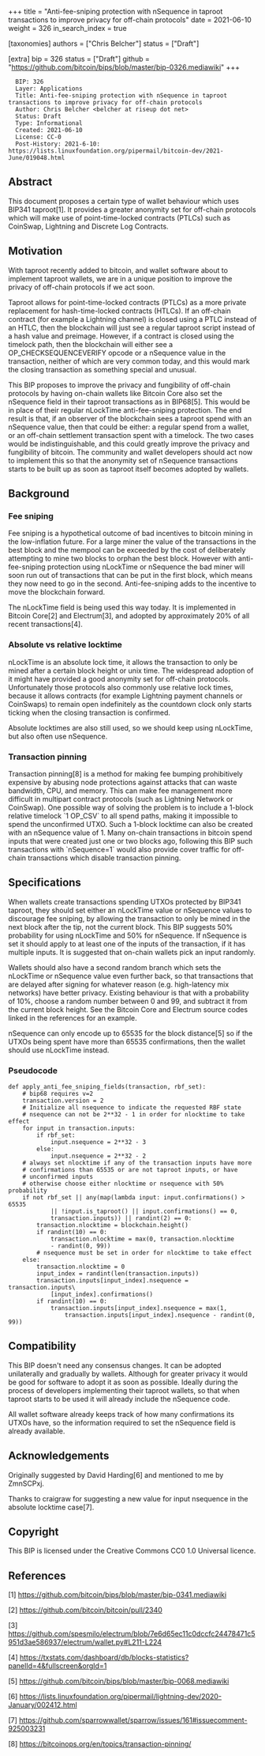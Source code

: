 +++
title = "Anti-fee-sniping protection with nSequence in taproot transactions to improve privacy for off-chain protocols"
date = 2021-06-10
weight = 326
in_search_index = true

[taxonomies]
authors = ["Chris Belcher"]
status = ["Draft"]

[extra]
bip = 326
status = ["Draft"]
github = "https://github.com/bitcoin/bips/blob/master/bip-0326.mediawiki"
+++

``` 
  BIP: 326
  Layer: Applications
  Title: Anti-fee-sniping protection with nSequence in taproot transactions to improve privacy for off-chain protocols
  Author: Chris Belcher <belcher at riseup dot net>
  Status: Draft
  Type: Informational
  Created: 2021-06-10
  License: CC-0
  Post-History: 2021-6-10: https://lists.linuxfoundation.org/pipermail/bitcoin-dev/2021-June/019048.html
```

## Abstract

This document proposes a certain type of wallet behaviour which uses
BIP341 taproot\[1\]. It provides a greater anonymity set for off-chain
protocols which will make use of point-time-locked contracts (PTLCs)
such as CoinSwap, Lightning and Discrete Log Contracts.

## Motivation

With taproot recently added to bitcoin, and wallet software about to
implement taproot wallets, we are in a unique position to improve the
privacy of off-chain protocols if we act soon.

Taproot allows for point-time-locked contracts (PTLCs) as a more private
replacement for hash-time-locked contracts (HTLCs). If an off-chain
contract (for example a Lightning channel) is closed using a PTLC
instead of an HTLC, then the blockchain will just see a regular taproot
script instead of a hash value and preimage. However, if a contract is
closed using the timelock path, then the blockchain will either see a
OP\_CHECKSEQUENCEVERIFY opcode or a nSequence value in the transaction,
neither of which are very common today, and this would mark the closing
transaction as something special and unusual.

This BIP proposes to improve the privacy and fungibility of off-chain
protocols by having on-chain wallets like Bitcoin Core also set the
nSequence field in their taproot transactions as in BIP68\[5\]. This
would be in place of their regular nLockTime anti-fee-sniping
protection. The end result is that, if an observer of the blockchain
sees a taproot spend with an nSequence value, then that could be either:
a regular spend from a wallet, or an off-chain settlement transaction
spent with a timelock. The two cases would be indistinguishable, and
this could greatly improve the privacy and fungibility of bitcoin. The
community and wallet developers should act now to implement this so that
the anonymity set of nSequence transactions starts to be built up as
soon as taproot itself becomes adopted by wallets.

## Background

### Fee sniping

Fee sniping is a hypothetical outcome of bad incentives to bitcoin
mining in the low-inflation future. For a large miner the value of the
transactions in the best block and the mempool can be exceeded by the
cost of deliberately attempting to mine two blocks to orphan the best
block. However with anti-fee-sniping protection using nLockTime or
nSequence the bad miner will soon run out of transactions that can be
put in the first block, which means they now need to go in the second.
Anti-fee-sniping adds to the incentive to move the blockchain forward.

The nLockTime field is being used this way today. It is implemented in
Bitcoin Core\[2\] and Electrum\[3\], and adopted by approximately 20% of
all recent transactions\[4\].

### Absolute vs relative locktime

nLockTime is an absolute lock time, it allows the transaction to only be
mined after a certain block height or unix time. The widespread adoption
of it might have provided a good anonymity set for off-chain protocols.
Unfortunately those protocols also commonly use relative lock times,
because it allows contracts (for example Lightning payment channels or
CoinSwaps) to remain open indefinitely as the countdown clock only
starts ticking when the closing transaction is confirmed.

Absolute locktimes are also still used, so we should keep using
nLockTime, but also often use nSequence.

### Transaction pinning

Transaction pinning\[8\] is a method for making fee bumping
prohibitively expensive by abusing node protections against attacks that
can waste bandwidth, CPU, and memory. This can make fee management more
difficult in multipart contract protocols (such as Lightning Network or
CoinSwap). One possible way of solving the problem is to include a
1-block relative timelock \`1 OP\_CSV\` to all spend paths, making it
impossible to spend the unconfirmed UTXO. Such a 1-block locktime can
also be created with an nSequence value of 1. Many on-chain transactions
in bitcoin spend inputs that were created just one or two blocks ago,
following this BIP such transactions with \`nSequence=1\` would also
provide cover traffic for off-chain transactions which disable
transaction pinning.

## Specifications

When wallets create transactions spending UTXOs protected by BIP341
taproot, they should set either an nLockTime value or nSequence values
to discourage fee sniping, by allowing the transaction to only be mined
in the next block after the tip, not the current block. This BIP
suggests 50% probability for using nLockTime and 50% for nSequence. If
nSequence is set it should apply to at least one of the inputs of the
transaction, if it has multiple inputs. It is suggested that on-chain
wallets pick an input randomly.

Wallets should also have a second random branch which sets the nLockTime
or nSequence value even further back, so that transactions that are
delayed after signing for whatever reason (e.g. high-latency mix
networks) have better privacy. Existing behaviour is that with a
probability of 10%, choose a random number between 0 and 99, and
subtract it from the current block height. See the Bitcoin Core and
Electrum source codes linked in the references for an example.

nSequence can only encode up to 65535 for the block distance\[5\] so if
the UTXOs being spent have more than 65535 confirmations, then the
wallet should use nLockTime instead.

### Pseudocode

    def apply_anti_fee_sniping_fields(transaction, rbf_set):
        # bip68 requires v=2
        transaction.version = 2
        # Initialize all nsequence to indicate the requested RBF state
        # nsequence can not be 2**32 - 1 in order for nlocktime to take effect
        for input in transaction.inputs:
            if rbf_set:
                input.nsequence = 2**32 - 3
            else:
                input.nsequence = 2**32 - 2
        # always set nlocktime if any of the transaction inputs have more
        # confirmations than 65535 or are not taproot inputs, or have
        # unconfirmed inputs
        # otherwise choose either nlocktime or nsequence with 50% probability
        if not rbf_set || any(map(lambda input: input.confirmations() > 65535
                || !input.is_taproot() || input.confirmations() == 0,
                transaction.inputs)) || randint(2) == 0:
            transaction.nlocktime = blockchain.height()
            if randint(10) == 0:
                transaction.nlocktime = max(0, transaction.nlocktime
                - randint(0, 99))
            # nsequence must be set in order for nlocktime to take effect
        else:
            transaction.nlocktime = 0
            input_index = randint(len(transaction.inputs))
            transaction.inputs[input_index].nsequence = transaction.inputs\
                [input_index].confirmations()
            if randint(10) == 0:
                transaction.inputs[input_index].nsequence = max(1,
                    transaction.inputs[input_index].nsequence - randint(0, 99))

## Compatibility

This BIP doesn't need any consensus changes. It can be adopted
unilaterally and gradually by wallets. Although for greater privacy it
would be good for software to adopt it as soon as possible. Ideally
during the process of developers implementing their taproot wallets, so
that when taproot starts to be used it will already include the
nSequence code.

All wallet software already keeps track of how many confirmations its
UTXOs have, so the information required to set the nSequence field is
already available.

## Acknowledgements

Originally suggested by David Harding\[6\] and mentioned to me by
ZmnSCPxj.

Thanks to craigraw for suggesting a new value for input nsequence in the
absolute locktime case\[7\].

## Copyright

This BIP is licensed under the Creative Commons CC0 1.0 Universal
licence.

## References

\[1\] <https://github.com/bitcoin/bips/blob/master/bip-0341.mediawiki>

\[2\] <https://github.com/bitcoin/bitcoin/pull/2340>

\[3\]
<https://github.com/spesmilo/electrum/blob/7e6d65ec11c0dccfc24478471c5951d3ae586937/electrum/wallet.py#L211-L224>

\[4\]
<https://txstats.com/dashboard/db/blocks-statistics?panelId=4&fullscreen&orgId=1>

\[5\] <https://github.com/bitcoin/bips/blob/master/bip-0068.mediawiki>

\[6\]
<https://lists.linuxfoundation.org/pipermail/lightning-dev/2020-January/002412.html>

\[7\]
<https://github.com/sparrowwallet/sparrow/issues/161#issuecomment-925003231>

\[8\] <https://bitcoinops.org/en/topics/transaction-pinning/>
